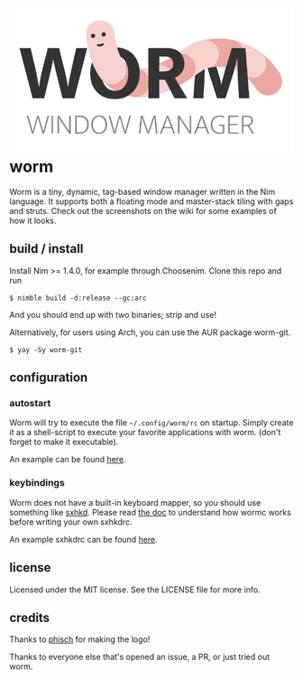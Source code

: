 <img src=logo.svg align=right>

# worm

Worm is a tiny, dynamic, tag-based window manager written in the Nim language.
It supports both a floating mode and master-stack tiling with gaps and struts.
Check out the screenshots on the wiki for some examples of how it looks.

## build / install

Install Nim >= 1.4.0, for example through Choosenim. Clone this repo and run

```
$ nimble build -d:release --gc:arc
```
And you should end up with two binaries; strip and use!

Alternatively, for users using Arch, you can use the AUR package worm-git.

```
$ yay -Sy worm-git
```

## configuration

### autostart

Worm will try to execute the file `~/.config/worm/rc` on startup.
Simply create it as a shell-script to execute your favorite applications with
worm.
(don't forget to make it executable).

An example can be found [here](/examples/rc).

### keybindings

Worm does not have a built-in keyboard mapper, so you should use something like
[sxhkd](https://github.com/baskerville/sxhkd).
Please read [the doc](docs/wormc.md) to understand how wormc works before
writing your own sxhkdrc.

An example sxhkdrc can be found [here](/examples/sxhkdrc).

## license

Licensed under the MIT license. See the LICENSE file for more info.

## credits

Thanks to [phisch](https://github.com/phisch) for making the logo!

Thanks to everyone else that's opened an issue, a PR, or just tried out worm. 
